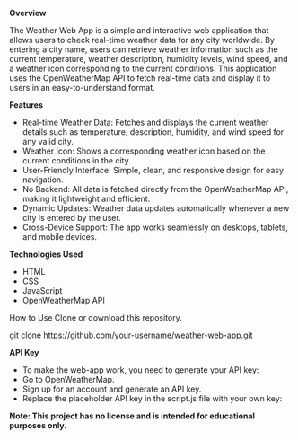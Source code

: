 **Overview**

The Weather Web App is a simple and interactive web application that allows users to check real-time weather data for any city worldwide. By entering a city name, users can retrieve weather information such as the current temperature, weather description, humidity levels, wind speed, and a weather icon corresponding to the current conditions. This application uses the OpenWeatherMap API to fetch real-time data and display it to users in an easy-to-understand format.

**Features**
 - Real-time Weather Data: Fetches and displays the current weather details such as temperature, description, humidity, and wind speed for any valid city.
 - Weather Icon: Shows a corresponding weather icon based on the current conditions in the city.
 - User-Friendly Interface: Simple, clean, and responsive design for easy navigation.
 - No Backend: All data is fetched directly from the OpenWeatherMap API, making it lightweight and efficient.
 - Dynamic Updates: Weather data updates automatically whenever a new city is entered by the user.
 - Cross-Device Support: The app works seamlessly on desktops, tablets, and mobile devices.

**Technologies Used**
 - HTML 
 - CSS
 - JavaScript
 - OpenWeatherMap API

How to Use
Clone or download this repository.

git clone https://github.com/your-username/weather-web-app.git


**API Key**
 - To make the web-app work, you need to generate your API key:
 - Go to OpenWeatherMap.
 - Sign up for an account and generate an API key.
 - Replace the placeholder API key in the script.js file with your own key:


**Note: This project has no license and is intended for educational purposes only.**



